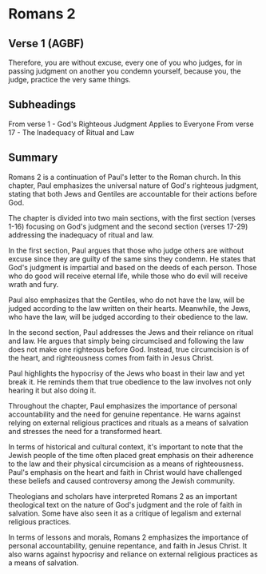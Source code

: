 # Romans 2

## Verse 1 (AGBF)

Therefore, you are without excuse, every one of you who judges, for in passing judgment on another you condemn yourself, because you, the judge, practice the very same things.

## Subheadings

From verse 1 - God's Righteous Judgment Applies to Everyone
From verse 17 - The Inadequacy of Ritual and Law

## Summary

Romans 2 is a continuation of Paul's letter to the Roman church. In this chapter, Paul emphasizes the universal nature of God's righteous judgment, stating that both Jews and Gentiles are accountable for their actions before God.

The chapter is divided into two main sections, with the first section (verses 1-16) focusing on God's judgment and the second section (verses 17-29) addressing the inadequacy of ritual and law.

In the first section, Paul argues that those who judge others are without excuse since they are guilty of the same sins they condemn. He states that God's judgment is impartial and based on the deeds of each person. Those who do good will receive eternal life, while those who do evil will receive wrath and fury.

Paul also emphasizes that the Gentiles, who do not have the law, will be judged according to the law written on their hearts. Meanwhile, the Jews, who have the law, will be judged according to their obedience to the law.

In the second section, Paul addresses the Jews and their reliance on ritual and law. He argues that simply being circumcised and following the law does not make one righteous before God. Instead, true circumcision is of the heart, and righteousness comes from faith in Jesus Christ.

Paul highlights the hypocrisy of the Jews who boast in their law and yet break it. He reminds them that true obedience to the law involves not only hearing it but also doing it.

Throughout the chapter, Paul emphasizes the importance of personal accountability and the need for genuine repentance. He warns against relying on external religious practices and rituals as a means of salvation and stresses the need for a transformed heart.

In terms of historical and cultural context, it's important to note that the Jewish people of the time often placed great emphasis on their adherence to the law and their physical circumcision as a means of righteousness. Paul's emphasis on the heart and faith in Christ would have challenged these beliefs and caused controversy among the Jewish community.

Theologians and scholars have interpreted Romans 2 as an important theological text on the nature of God's judgment and the role of faith in salvation. Some have also seen it as a critique of legalism and external religious practices.

In terms of lessons and morals, Romans 2 emphasizes the importance of personal accountability, genuine repentance, and faith in Jesus Christ. It also warns against hypocrisy and reliance on external religious practices as a means of salvation.